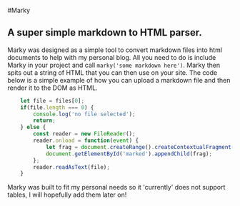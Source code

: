 #Marky

A super simple markdown to HTML parser.
---

Marky was designed as a simple tool to convert markdown files into html documents to help with my personal blog. All you need to do is include Marky in your project and call `marky('some markdown here')`. Marky then spits out a string of HTML that you can then use on your site. The code below is a simple example of how you can upload a markdown file and then render it to the DOM as HTML.

``` javascript
    let file = files[0];
    if(file.length === 0) {
        console.log('no file selected');
        return;
    } else {
        const reader = new FileReader();
        reader.onload = function(event) {
            let frag = document.createRange().createContextualFragment( marky(event.target.result) );
            document.getElementById('marked').appendChild(frag);
        };
        reader.readAsText(file);
    }
```

Marky was built to fit my personal needs so it 'currently' does not support tables, I will hopefully add them later on!

